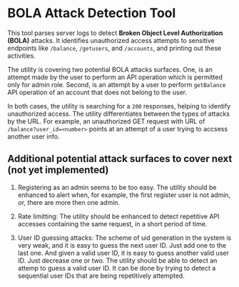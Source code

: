 # BOLA Attack Detection Tool

This tool parses server logs to detect **Broken Object Level Authorization (BOLA)** attacks. It identifies unauthorized access attempts to sensitive endpoints like `/balance`, `/getusers`, and `/accounts`, and printing out these activities.

The utility is covering two potential BOLA attacks surfaces. One, is an attempt made by the user to perform an API operation which is permitted only for admin role. Second, is an attempt by a user to perform `getBalance` API operation of an account that does not belong to the user.

In both cases, the utility is searching for a `200` responses, helping to identify unauthorized access. The utility differentiates between the types of attacks by the URL. For example, an unauthorized GET request with URL of `/balance?user_id=<number>` points at an attempt of a user trying to accsess another user info.

## Additional potential attack surfaces to cover next (not yet implemented)

1. Registering as an admin seems to be too easy. The utility should be enhanced to alert when, for example, the first register user is not admin, or, there are more then one admin.

2. Rate limitting: The utility should be enhanced to detect repetitive API accesses containing the same request, in a short period of time.

3. User ID guessing attacks: The scheme of uid generation in the system is very weak, and it is easy to guess the next user ID. Just add one to the last one. And given a valid user ID, it is easy to guess another valid user ID. Just decrease one or two. The utility should be able to detect an attemp to guess a valid user ID. It can be done by trying to detect a sequential user IDs that are being repetitively attempted.
